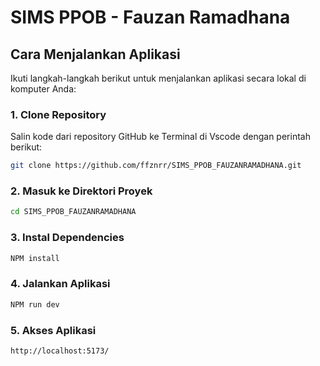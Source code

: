 # SIMS PPOB - Fauzan Ramadhana

## Cara Menjalankan Aplikasi

Ikuti langkah-langkah berikut untuk menjalankan aplikasi secara lokal di komputer Anda:

### 1. Clone Repository
Salin kode dari repository GitHub ke Terminal di Vscode dengan perintah berikut:
```bash
git clone https://github.com/ffznrr/SIMS_PPOB_FAUZANRAMADHANA.git
```

### 2. Masuk ke Direktori Proyek

```bash
cd SIMS_PPOB_FAUZANRAMADHANA
```

### 3. Instal Dependencies

```bash
NPM install
```

### 4. Jalankan Aplikasi

```bash
NPM run dev
```

### 5. Akses Aplikasi

```bash
http://localhost:5173/
```

